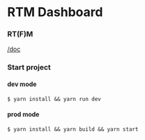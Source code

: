 # RTM Dashboard

### RT(F)M

[/doc](/doc/)

### Start project

#### dev mode

`$ yarn install && yarn run dev`

#### prod mode

`$ yarn install && yarn build && yarn start`
